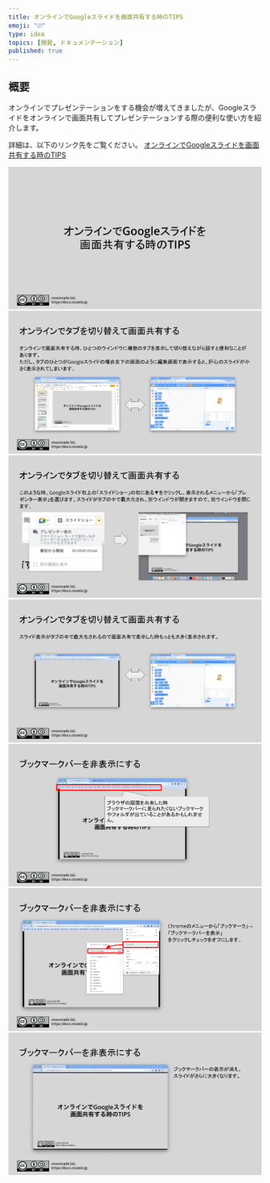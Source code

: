 ```yaml
---
title: オンラインでGoogleスライドを画面共有する時のTIPS
emoji: "⎚"
type: idea
topics: [開発, ドキュメンテーション]
published: true
---
```

## 概要
オンラインでプレゼンテーションをする機会が増えてきましたが、Googleスライドをオンラインで画面共有してプレゼンテーションする際の便利な使い方を紹介します。

詳細は、以下のリンク先をご覧ください。
[オンラインでGoogleスライドを画面共有する時のTIPS](https://docs.google.com/presentation/d/18laoESjoKi6sXfmu7YdzzsXB8LJY4E9Fi3KBsWnI7uE/edit?usp=sharing)

![](/images/tips-for-google-glides-online/1.png)
![](/images/tips-for-google-glides-online/2.png)
![](/images/tips-for-google-glides-online/3.png)
![](/images/tips-for-google-glides-online/4.png)
![](/images/tips-for-google-glides-online/5.png)
![](/images/tips-for-google-glides-online/6.png)
![](/images/tips-for-google-glides-online/7.png)
